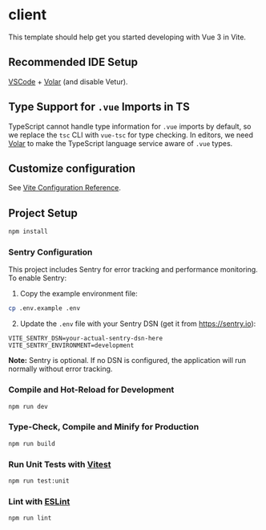 # client

This template should help get you started developing with Vue 3 in Vite.

## Recommended IDE Setup

[VSCode](https://code.visualstudio.com/) + [Volar](https://marketplace.visualstudio.com/items?itemName=Vue.volar) (and disable Vetur).

## Type Support for `.vue` Imports in TS

TypeScript cannot handle type information for `.vue` imports by default, so we replace the `tsc` CLI with `vue-tsc` for type checking. In editors, we need [Volar](https://marketplace.visualstudio.com/items?itemName=Vue.volar) to make the TypeScript language service aware of `.vue` types.

## Customize configuration

See [Vite Configuration Reference](https://vite.dev/config/).

## Project Setup

```sh
npm install
```

### Sentry Configuration

This project includes Sentry for error tracking and performance monitoring. To enable Sentry:

1. Copy the example environment file:
```sh
cp .env.example .env
```

2. Update the `.env` file with your Sentry DSN (get it from https://sentry.io):
```
VITE_SENTRY_DSN=your-actual-sentry-dsn-here
VITE_SENTRY_ENVIRONMENT=development
```

**Note:** Sentry is optional. If no DSN is configured, the application will run normally without error tracking.

### Compile and Hot-Reload for Development

```sh
npm run dev
```

### Type-Check, Compile and Minify for Production

```sh
npm run build
```

### Run Unit Tests with [Vitest](https://vitest.dev/)

```sh
npm run test:unit
```

### Lint with [ESLint](https://eslint.org/)

```sh
npm run lint
```
